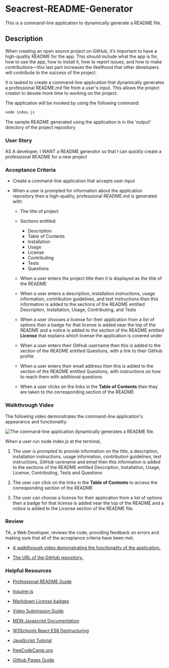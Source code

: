 # Seacrest-README-Generator

This is a command-line application to dynamically generate a README file.

## Description

When creating an open source project on GitHub, it’s important to have a high-quality README for the app. This should include what the app is for, how to use the app, how to install it, how to report issues, and how to make contributions—this last part increases the likelihood that other developers will contribute to the success of the project.

It is tasked to create a command-line application that dynamically generates a professional README.md file from a user's input. This allows the project creator to devote more time to working on the project.

The application will be invoked by using the following command:

```bash
node index.js
```
The sample README generated using the application is in the 'output' directory of the project repository

### User Story

AS A developer, I WANT a README generator so that I can quickly create a professional README for a new project

### Acceptance Criteria

* Create a command-line application that accepts user input

* When a user is prompted for information about the application repository then a high-quality, professional README.md is generated with:

    * The title of project

    * Sections entitled:
      * Description 
      * Table of Contents 
      * Installation 
      * Usage 
      * License 
      * Contributing 
      * Tests 
      * Questions

    * When a user enters the project title then it is displayed as the title of the README

    * When a user enters a description, installation instructions, usage information, contribution guidelines, and test instructions then this information is added to the sections of the README entitled Description, Installation, Usage, Contributing, and Tests

    * When a user chooses a license for their application from a list of options then a badge for that license is added near the top of the README and a notice is added to the section of the README entitled **License** that explains which license the application is covered under

    * When a user enters their GitHub username then this is added to the section of the README entitled Questions, with a link to their GitHub profile

    * When a user enters their email address then this is added to the section of the README entitled Questions, with instructions on how to reach them with additional questions

    * When a user clicks on the links in the **Table of Contents** then they are taken to the corresponding section of the README

### Walkthrough Video

The following video demonstrates the command-line application's appearance and functionality:

![The command-line application dynamically generates a README file.](./assets/images/mockup.gif)

When a user run node index.js at the terminal,

1. The user is prompted to provide information on the title, a description, installation instructions, usage information, contribution guidelines, test instructions, GitHub usrename and email then this information is added to the sections of the README entitled Description, Installation, Usage, License, Contributing, Tests and Questions

2. The user can click on the links in the **Table of Contents** to access the corresponding section of the README

3. The user can choose a license for their application from a list of options then a badge for that license is added near the top of the README and a notice is added to the License section of the README file.

### Review

TA, a Web Developer, reviews the code, providing feedback on errors and making sure that all of the acceptance criteria have been met.

* [A walkthrough video demonstrating the functionality of the application.](https://seacrest3.github.io/Seacrest-README-Generator/assets/images/mockup.gif)

* [The URL of the GitHub repository.](https://github.com/seacrest3/Seacrest-README-Generator.git)

### Helpful Resources

- [Professional README Guide](https://coding-boot-camp.github.io/full-stack/github/professional-readme-guide)

- [Inquirer.js](https://www.npmjs.com/package/inquirer)

- [Markdown License badges](https://gist.github.com/lukas-h/2a5d00690736b4c3a7ba)

- [Video Submission Guide](https://coding-boot-camp.github.io/full-stack/computer-literacy/video-submission-guide)

- [MDN Javascript Documentation](https://developer.mozilla.org/en-US/docs/Web/JavaScript/)

- [W3Schools React ES6 Destructuring](https://www.w3schools.com/react/react_es6_destructuring.asp)

- [JavaScript Tutorial](https://www.javascripttutorial.net/)

- [freeCodeCamp.org](https://www.freecodecamp.org/)

- [Github Pages Guide](https://pages.github.com/)